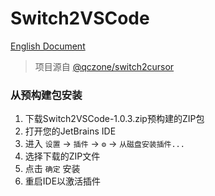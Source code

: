 # Switch2VSCode

[English Document](README.md)

> 项目源自 [@qczone/switch2cursor](https://github.com/qczone/switch2cursor)

### 从预构建包安装
1. 下载Switch2VSCode-1.0.3.zip预构建的ZIP包
2. 打开您的JetBrains IDE
3. 进入 `设置` → `插件` → `⚙️` → `从磁盘安装插件...`
4. 选择下载的ZIP文件
5. 点击 `确定` 安装
6. 重启IDE以激活插件
